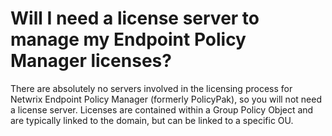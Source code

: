 # Will I need a license server to manage my Endpoint Policy Manager licenses?

There are absolutely no servers involved in the licensing process for Netwrix Endpoint Policy
Manager (formerly PolicyPak), so you will not need a license server. Licenses are contained within a
Group Policy Object and are typically linked to the domain, but can be linked to a specific OU.
